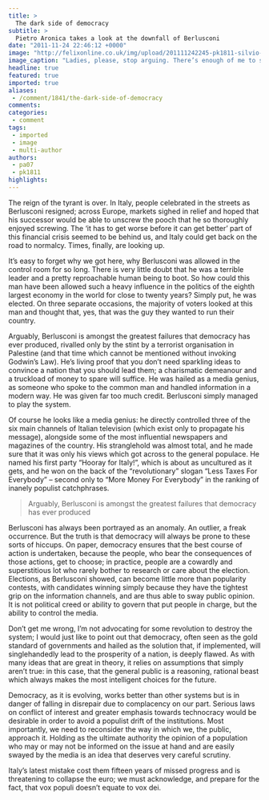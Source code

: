 ```yaml
---
title: >
  The dark side of democracy
subtitle: >
  Pietro Aronica takes a look at the downfall of Berlusconi
date: "2011-11-24 22:46:12 +0000"
image: "http://felixonline.co.uk/img/upload/201111242245-pk1811-silvio-berlusconi-1.jpg"
image_caption: "Ladies, please, stop arguing. There’s enough of me to share with you all"
headline: true
featured: true
imported: true
aliases:
 - /comment/1841/the-dark-side-of-democracy
comments:
categories:
 - comment
tags:
 - imported
 - image
 - multi-author
authors:
 - pa07
 - pk1811
highlights:
---
```


The reign of the tyrant is over. In Italy, people celebrated in the streets as Berlusconi resigned; across Europe, markets sighed in relief and hoped that his successor would be able to unscrew the pooch that he so thoroughly enjoyed screwing. The ‘it has to get worse before it can get better’ part of this financial crisis seemed to be behind us, and Italy could get back on the road to normalcy. Times, finally, are looking up.

It’s easy to forget why we got here, why Berlusconi was allowed in the control room for so long. There is very little doubt that he was a terrible leader and a pretty reproachable human being to boot. So how could this man have been allowed such a heavy influence in the politics of the eighth largest economy in the world for close to twenty years? Simply put, he was elected. On three separate occasions, the majority of voters looked at this man and thought that, yes, that was the guy they wanted to run their country.

Arguably, Berlusconi is amongst the greatest failures that democracy has ever produced, rivalled only by the stint by a terrorist organisation in Palestine (and that time which cannot be mentioned without invoking Godwin’s Law). He’s living proof that you don’t need sparkling ideas to convince a nation that you should lead them; a charismatic demeanour and a truckload of money to spare will suffice. He was hailed as a media genius, as someone who spoke to the common man and handled information in a modern way. He was given far too much credit. Berlusconi simply managed to play the system.

Of course he looks like a media genius: he directly controlled three of the six main channels of Italian television (which exist only to propagate his message), alongside some of the most influential newspapers and magazines of the country. His stranglehold was almost total, and he made sure that it was only his views which got across to the general populace. He named his first party “Hooray for Italy!”, which is about as uncultured as it gets, and he won on the back of the “revolutionary” slogan “Less Taxes For Everybody” – second only to “More Money For Everybody” in the ranking of inanely populist catchphrases.

> Arguably, Berlusconi is amongst the greatest failures that democracy has ever produced

Berlusconi has always been portrayed as an anomaly. An outlier, a freak occurrence. But the truth is that democracy will always be prone to these sorts of hiccups. On paper, democracy ensures that the best course of action is undertaken, because the people, who bear the consequences of those actions, get to choose; in practice, people are a cowardly and superstitious lot who rarely bother to research or care about the election. Elections, as Berlusconi showed, can become little more than popularity contests, with candidates winning simply because they have the tightest grip on the information channels, and are thus able to sway public opinion. It is not political creed or ability to govern that put people in charge, but the ability to control the media.

Don’t get me wrong, I’m not advocating for some revolution to destroy the system; I would just like to point out that democracy, often seen as the gold standard of governments and hailed as the solution that, if implemented, will singlehandedly lead to the prosperity of a nation, is deeply flawed. As with many ideas that are great in theory, it relies on assumptions that simply aren’t true: in this case, that the general public is a reasoning, rational beast which always makes the most intelligent choices for the future.

Democracy, as it is evolving, works better than other systems but is in danger of falling in disrepair due to complacency on our part. Serious laws on conflict of interest and greater emphasis towards technocracy would be desirable in order to avoid a populist drift of the institutions. Most importantly, we need to reconsider the way in which we, the public, approach it. Holding as the ultimate authority the opinion of a population who may or may not be informed on the issue at hand and are easily swayed by the media is an idea that deserves very careful scrutiny.

Italy’s latest mistake cost them fifteen years of missed progress and is threatening to collapse the euro; we must acknowledge, and prepare for the fact, that vox populi doesn’t equate to vox dei.
